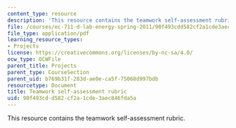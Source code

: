 ```yaml
---
content_type: resource
description: 'This resource contains the teamwork self-assessment rubric. '
file: /courses/ec-711-d-lab-energy-spring-2011/90f493cdd582cf2a1cde3aec846fda5a_MITEC_711S11_proj_teamass.pdf
file_type: application/pdf
learning_resource_types:
- Projects
license: https://creativecommons.org/licenses/by-nc-sa/4.0/
ocw_type: OCWFile
parent_title: Projects
parent_type: CourseSection
parent_uid: b769b31f-283d-ae0e-ca5f-75068d997bdb
resourcetype: Document
title: Teamwork self-assessment rubric
uid: 90f493cd-d582-cf2a-1cde-3aec846fda5a
---
```

This resource contains the teamwork self-assessment rubric. 